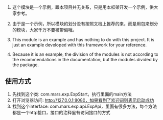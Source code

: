 1. 这个模块是一个示例，跟本项目并无关系，只是用本框架开发一个示例，供大家参考。
2. 由于是一个示例，所以模块的划分没有按照文档上推荐的来，而是用包来划分的模块，大家千万不要被带偏哦。

1. This module is an example and has nothing to do with this project. It is just an example developed with this framework for your reference.
2. Because it is an example, the division of the modules is not according to the recommendations in the documentation, but the modules divided by the package. 

## 使用方式

1. 先找到这个类: com.mars.exp.ExpStart，执行里面的main方法
2. 打开浏览器访问: http://127.0.0.1:8080，如果看到了欢迎词则表示启动成功
3. 找到这个interface: com.mars.exp.api.ExpApi，里面有很多方法，每个方法都是一个http接口，接口的注释里有访问接口的方式
